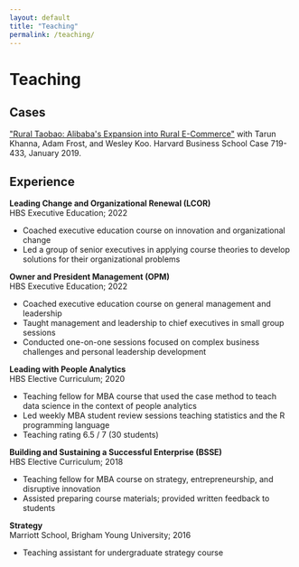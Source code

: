 ```yaml
---
layout: default
title: "Teaching"
permalink: /teaching/
---
```


# Teaching
## Cases

<a href="https://store.hbr.org/product/rural-taobao-alibaba-s-expansion-into-rural-e-commerce/719433?sku=719433-PDF-ENG" target="_blank">"Rural Taobao: Alibaba's Expansion into Rural E-Commerce"</a> with Tarun Khanna, Adam Frost, and Wesley Koo. Harvard Business School Case 719-433, January 2019.

## Experience
**Leading Change and Organizational Renewal (LCOR)**  
HBS Executive Education; 2022
  - Coached executive education course on innovation and organizational change
  - Led a group of senior executives in applying course theories to develop solutions for their organizational problems  
  
**Owner and President Management (OPM)**  
HBS Executive Education; 2022
  - Coached executive education course on general management and leadership
  - Taught management and leadership to chief executives in small group sessions
  - Conducted one-on-one sessions focused on complex business challenges and personal leadership development 
  
**Leading with People Analytics**  
HBS Elective Curriculum; 2020
  - Teaching fellow for MBA course that used the case method to teach data science in the context of people analytics
  - Led weekly MBA student review sessions teaching statistics and the R programming language
  - Teaching rating 6.5 / 7 (30 students)  
  
**Building and Sustaining a Successful Enterprise (BSSE)**  
HBS Elective Curriculum; 2018
  - Teaching fellow for MBA course on strategy, entrepreneurship, and disruptive innovation
  - Assisted preparing course materials; provided written feedback to students  

**Strategy**  
Marriott School, Brigham Young University; 2016
  - Teaching assistant for undergraduate strategy course
  
